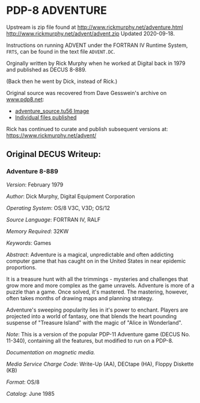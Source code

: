 # PDP-8 ADVENTURE

Upstream is zip file found at http://www.rickmurphy.net/adventure.html
http://www.rickmurphy.net/advent/advent.zip
Updated 2020-09-18.

Instructions on running ADVENT under the FORTRAN IV Runtime System,
`FRTS`, can be found in the text file `ADVENT.DC`.

Orginally written by Rick Murphy when he worked at Digital back in 1979
and published as DECUS 8-889.

(Back then he went by Dick, instead of Rick.)

Original source was recovered from Dave Gesswein's archive on www.pdp8.net:
 * [adventure_source.tu56 Image](https://www.pdp8.net/ftp/images/misc_dectapes/adventure_source.tu56)
 * [Individual files published](https://www.pdp8online.com/pdp8cgi/os8_html?act=dir;fn=images/misc_dectapes/adventure_source.tu56;sort=name)

Rick has continued to curate and publish subsequent versions at:  https://www.rickmurphy.net/advent/

## Original DECUS Writeup:

### Adventure      8-889

*Version*: February 1979

*Author*: Dick Murphy, Digital Equipment Corporation

*Operating System*: OS/8 V3C, V3D; OS/12

*Source Language*: FORTRAN IV, RALF

*Memory Required*: 32KW

*Keywords*: Games

*Abstract*: Adventure is a magical, unpredictable and often addicting
computer game that has caught on in the United States in near epidemic
proportions.

It is a treasure hunt with all the trimmings - mysteries and challenges
that grow more and more complex as the game unravels. Adventure is
more of a puzzle than a game. Once solved, it's mastered. The mastering,
however, often takes months of drawing maps and planning strategy.

Adventure's sweeping popularity lies in it's power to enchant. Players
are projected into a world of fantasy, one that blends the heart pounding
suspense of "Treasure Island" with the magic of "Alice in Wonderland".

*Note*: This is a version of the popular PDP-11 Adventure game (DECUS
No. 11-340), containing all the features, but modified to run on a PDP-8.

*Documentation on magnetic media.*

*Media Service Charge Code*: Write-Up (AA), DECtape (HA), Floppy Diskette (KB)

*Format*: OS/8

*Catalog*: June 1985